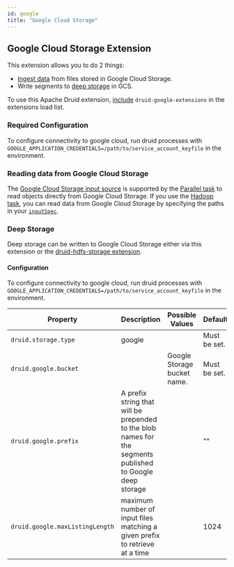 ```yaml
---
id: google
title: "Google Cloud Storage"
---
```


<!--
  ~ Licensed to the Apache Software Foundation (ASF) under one
  ~ or more contributor license agreements.  See the NOTICE file
  ~ distributed with this work for additional information
  ~ regarding copyright ownership.  The ASF licenses this file
  ~ to you under the Apache License, Version 2.0 (the
  ~ "License"); you may not use this file except in compliance
  ~ with the License.  You may obtain a copy of the License at
  ~
  ~   http://www.apache.org/licenses/LICENSE-2.0
  ~
  ~ Unless required by applicable law or agreed to in writing,
  ~ software distributed under the License is distributed on an
  ~ "AS IS" BASIS, WITHOUT WARRANTIES OR CONDITIONS OF ANY
  ~ KIND, either express or implied.  See the License for the
  ~ specific language governing permissions and limitations
  ~ under the License.
  -->

## Google Cloud Storage Extension

This extension allows you to do 2 things:
* [Ingest data](#reading-data-from-google-cloud-storage) from files stored in Google Cloud Storage.
* Write segments to [deep storage](#deep-storage) in GCS.

To use this Apache Druid extension, [include](../../configuration/extensions.md#loading-extensions) `druid-google-extensions` in the extensions load list.

### Required Configuration

To configure connectivity to google cloud, run druid processes with `GOOGLE_APPLICATION_CREDENTIALS=/path/to/service_account_keyfile` in the environment.

### Reading data from Google Cloud Storage

The [Google Cloud Storage input source](../../ingestion/input-sources.md) is supported by the [Parallel task](../../ingestion/native-batch.md)
to read objects directly from Google Cloud Storage. If you use the [Hadoop task](../../ingestion/hadoop.md),
you can read data from Google Cloud Storage by specifying the paths in your [`inputSpec`](../../ingestion/hadoop.md#inputspec).

### Deep Storage

Deep storage can be written to Google Cloud Storage either via this extension or the [druid-hdfs-storage extension](../extensions-core/hdfs.md).

#### Configuration

To configure connectivity to google cloud, run druid processes with `GOOGLE_APPLICATION_CREDENTIALS=/path/to/service_account_keyfile` in the environment.

|Property|Description|Possible Values|Default|
|--------|---------------|-----------|-------|
|`druid.storage.type`|google||Must be set.|
|`druid.google.bucket`||Google Storage bucket name.|Must be set.|
|`druid.google.prefix`|A prefix string that will be prepended to the blob names for the segments published to Google deep storage| |""|
|`druid.google.maxListingLength`|maximum number of input files matching a given prefix to retrieve at a time| |1024|
